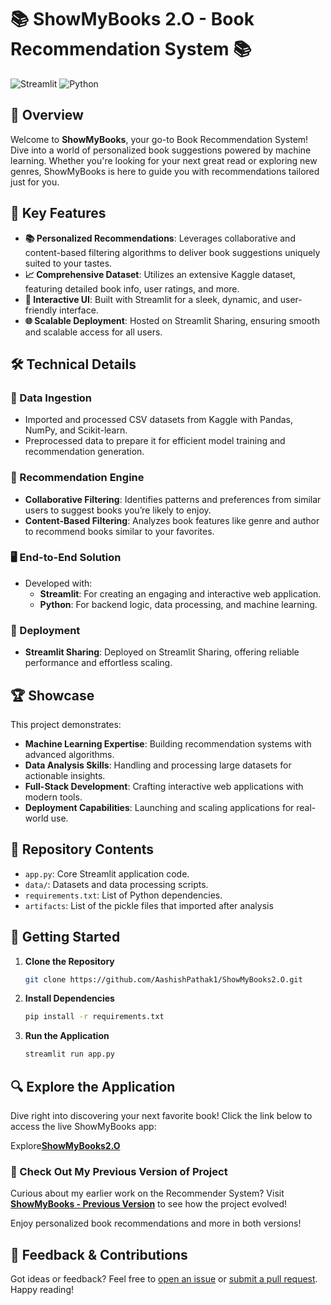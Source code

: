 # 📚 ShowMyBooks 2.O - Book Recommendation System 📚

![Streamlit](https://img.shields.io/badge/streamlit-%23296E92.svg?style=for-the-badge&logo=streamlit&logoColor=white)
![Python](https://img.shields.io/badge/python-%23386C6C.svg?style=for-the-badge&logo=python&logoColor=white)

## 🚀 Overview

Welcome to **ShowMyBooks**, your go-to Book Recommendation System! Dive into a world of personalized book suggestions powered by machine learning. Whether you're looking for your next great read or exploring new genres, ShowMyBooks is here to guide you with recommendations tailored just for you.

## 🌟 Key Features

- **📚 Personalized Recommendations**: Leverages collaborative and content-based filtering algorithms to deliver book suggestions uniquely suited to your tastes.
- **📈 Comprehensive Dataset**: Utilizes an extensive Kaggle dataset, featuring detailed book info, user ratings, and more.
- **🎨 Interactive UI**: Built with Streamlit for a sleek, dynamic, and user-friendly interface.
- **🌐 Scalable Deployment**: Hosted on Streamlit Sharing, ensuring smooth and scalable access for all users.

## 🛠️ Technical Details

### 🔄 Data Ingestion

- Imported and processed CSV datasets from Kaggle with Pandas, NumPy, and Scikit-learn.
- Preprocessed data to prepare it for efficient model training and recommendation generation.

### 🤖 Recommendation Engine

- **Collaborative Filtering**: Identifies patterns and preferences from similar users to suggest books you’re likely to enjoy.
- **Content-Based Filtering**: Analyzes book features like genre and author to recommend books similar to your favorites.

### 🖥️ End-to-End Solution

- Developed with:
  - **Streamlit**: For creating an engaging and interactive web application.
  - **Python**: For backend logic, data processing, and machine learning.

### 🚀 Deployment

- **Streamlit Sharing**: Deployed on Streamlit Sharing, offering reliable performance and effortless scaling.

## 🏆 Showcase

This project demonstrates:

- **Machine Learning Expertise**: Building recommendation systems with advanced algorithms.
- **Data Analysis Skills**: Handling and processing large datasets for actionable insights.
- **Full-Stack Development**: Crafting interactive web applications with modern tools.
- **Deployment Capabilities**: Launching and scaling applications for real-world use.

## 📁 Repository Contents

- `app.py`: Core Streamlit application code.
- `data/`: Datasets and data processing scripts.
- `requirements.txt`: List of Python dependencies.
- `artifacts`: List of the pickle files that imported after analysis

## 🏁 Getting Started

1. **Clone the Repository**
   ```bash
   git clone https://github.com/AashishPathak1/ShowMyBooks2.O.git
   ```
2. **Install Dependencies**
   ```bash
   pip install -r requirements.txt
   ```
3. **Run the Application**
   ```bash
   streamlit run app.py
   ```

## 🔍 Explore the Application

Dive right into discovering your next favorite book!
Click the link below to access the live ShowMyBooks app:

Explore[**ShowMyBooks2.O**](https://aashishpathak1-showmybooks2-o-app-esd7oj.streamlit.app/)

### 📂 Check Out My Previous Version of Project

Curious about my earlier work on the Recommender System?
Visit [**ShowMyBooks - Previous Version**](https://showmybooks.onrender.com/) to see how the project evolved!

Enjoy personalized book recommendations and more in both versions!

## 💬 Feedback & Contributions

Got ideas or feedback? Feel free to [open an issue](https://github.com/AashishPathak1/ShowMyBooks2.O/issues) or [submit a pull request](https://github.com/AashishPathak1/ShowMyBooks2.O/compare). Happy reading!
